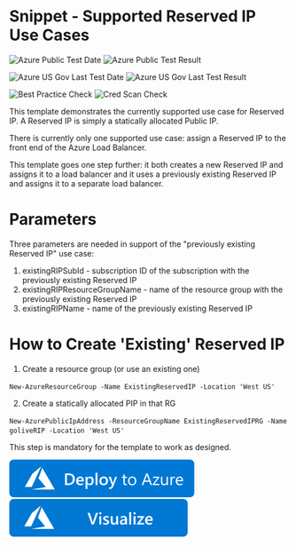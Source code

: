 # Snippet - Supported Reserved IP Use Cases

![Azure Public Test Date](https://azurequickstartsservice.blob.core.windows.net/badges/201-reserved-ip/PublicLastTestDate.svg)
![Azure Public Test Result](https://azurequickstartsservice.blob.core.windows.net/badges/201-reserved-ip/PublicDeployment.svg)

![Azure US Gov Last Test Date](https://azurequickstartsservice.blob.core.windows.net/badges/201-reserved-ip/FairfaxLastTestDate.svg)
![Azure US Gov Last Test Result](https://azurequickstartsservice.blob.core.windows.net/badges/201-reserved-ip/FairfaxDeployment.svg)

![Best Practice Check](https://azurequickstartsservice.blob.core.windows.net/badges/201-reserved-ip/BestPracticeResult.svg)
![Cred Scan Check](https://azurequickstartsservice.blob.core.windows.net/badges/201-reserved-ip/CredScanResult.svg)

This template demonstrates the currently supported use case for Reserved IP. A
Reserved IP is simply a statically allocated Public IP.

There is currently only one supported use case: assign a Reserved IP to the
front end of the Azure Load Balancer.

This template goes one step further: it both creates a new Reserved IP and
assigns it to a load balancer and it uses a previously existing Reserved IP and
assigns it to a separate load balancer.

# Parameters

Three parameters are needed in support of the "previously existing Reserved IP"
use case:

1. existingRIPSubId - subscription ID of the subscription with the previously
   existing Reserved IP
2. existingRIPResourceGroupName - name of the resource group with the previously
   existing Reserved IP
3. existingRIPName - name of the previously existing Reserved IP

# How to Create 'Existing' Reserved IP

1. Create a resource group (or use an existing one)

`New-AzureResourceGroup -Name ExistingReservedIP -Location 'West US'`

2. Create a statically allocated PIP in that RG

`New-AzurePublicIpAddress -ResourceGroupName ExistingReservedIPRG -Name goliveRIP -Location 'West US'`

This step is mandatory for the template to work as designed.

[![Deploy To Azure](https://raw.githubusercontent.com/Azure/azure-quickstart-templates/master/1-CONTRIBUTION-GUIDE/images/deploytoazure.svg?sanitize=true)]("https://portal.azure.com/#create/Microsoft.Template/uri/https%3A%2F%2Fraw.githubusercontent.com%2FAzure%2Fazure-quickstart-templates%2Fmaster%2F201-reserved-ip%2Fazuredeploy.json")
[![Visualize](https://raw.githubusercontent.com/Azure/azure-quickstart-templates/master/1-CONTRIBUTION-GUIDE/images/visualizebutton.svg?sanitize=true)]("http://armviz.io/#/?load=https%3A%2F%2Fraw.githubusercontent.com%2FAzure%2Fazure-quickstart-templates%2Fmaster%2F201-reserved-ip%2Fazuredeploy.json")
